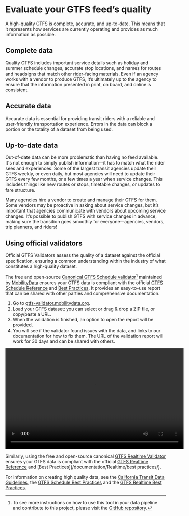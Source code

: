 # Evaluate your GTFS feed’s quality

A high-quality GTFS is complete, accurate, and up-to-date. This means that it represents how services are currently operating and provides as much information as possible. 

## Complete data

Quality GTFS includes important service details such as holiday and summer schedule changes, accurate stop locations, and names for routes and headsigns that match other rider-facing materials. Even if an agency works with a vendor to produce GTFS, it’s ultimately up to the agency to ensure that the information presented in print, on board, and online is consistent.

## Accurate data

Accurate data is essential for providing transit riders with a reliable and user-friendly transportation experience. Errors in the data can block a portion or the totality of a dataset from being used.

## Up-to-date data

Out-of-date data can be more problematic than having no feed available. It's not enough to simply publish information—it has to match what the rider sees and experiences. Some of the largest transit agencies update their GTFS weekly, or even daily, but most agencies will need to update their GTFS every few months, or a few times a year when service changes. This includes things like new routes or stops, timetable changes, or updates to fare structure.

Many agencies hire a vendor to create and manage their GTFS for them. Some vendors may be proactive in asking about service changes, but it’s important that agencies communicate with vendors about upcoming service changes. It’s possible to publish GTFS with service changes in advance, making sure the transition goes smoothly for everyone—agencies, vendors, trip planners, and riders!

## Using official validators 

Official GTFS Validators assess the quality of a dataset against the official specification, ensuring a common understanding within the industry of what constitutes a high-quality dataset. 

The free and open-source [Canonical GTFS Schedule validator](https://gtfs-validator.mobilitydata.org/)[^1] maintained by [MobilityData](https://mobilitydata.org/) ensures your GTFS data is compliant with the official [GTFS Schedule Reference](/documentation/schedule/reference/) and [Best Practices](/documentation/schedule/best-practices/). It provides an easy-to-use report that can be shared with other parties and comprehensive documentation.

<div class="usage">
    <div class="usage-list">
        <ol>
            <li>Go to <a href="https://gtfs-validator.mobilitydata.org/">gtfs-validator.mobilitydata.org</a>. </li>
            <li>Load your GTFS dataset: you can select or drag & drop a ZIP file, or copy/paste a URL.</li>
            <li>When the validation is finished, an option to open the report will be provided.</li>
            <li>You will see if the validator found issues with the data, and links to our documentation for how to fix them. The URL of the validation report will work for 30 days and can be shared with others.</li>
        </ol>
    </div>
    <div class="usage-video">
        <video class="center" width="560" height="315" controls>
            <source src="../../assets/validator_demo_large.mp4" type="video/mp4">
        </video>
    </div>
</div>

Similarly, using the free and open-source canonical [GTFS Realtime Validator](https://github.com/MobilityData/gtfs-realtime-validator) ensures your GTFS data is compliant with the official [GTFS Realtime Reference](/documentation/Realtime/reference/) and [Best Practices](/documentation/Realtime/best practices/).

For information on creating high quality data, see the [California Transit Data Guidelines](https://dot.ca.gov/cal-itp/california-transit-data-guidelines), the [GTFS Schedule Best Practices](https://gtfs.org/schedule/best-practices/) and the [GTFS Realtime Best Practices](https://gtfs.org/realtime/best-practices/).

[^1]: To see more instructions on how to use this tool in your data pipeline and contribute to this project, please visit the [GitHub repository](https://github.com/MobilityData/gtfs-validator).
